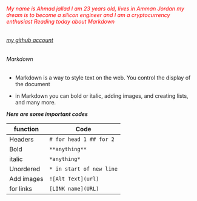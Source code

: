 ###### <span style = "color:red;"> My name is Ahmad jallad I am 23 years old, lives in Amman Jordan my dream is to become a silicon engineer and I am a cryptocurrency enthusiast Reading today about Markdown</span>
###### [my github account](https://github.com/Ahmadjlallad)
###### Markdown
- Markdown is a way to style text on the web. You control the display of the document

- in Markdown you can bold or italic, adding images, and creating lists, and many more.

_**Here are some important codes**_

|function|Code|
|----|--------|
Headers|```# for head 1 ## for 2```
Bold |```**anything**```
italic | ```*anything*```
Unordered| ```* in start of new line```
Add images | ```![Alt Text](url)```
for links | ```[LINK name](URL)```
